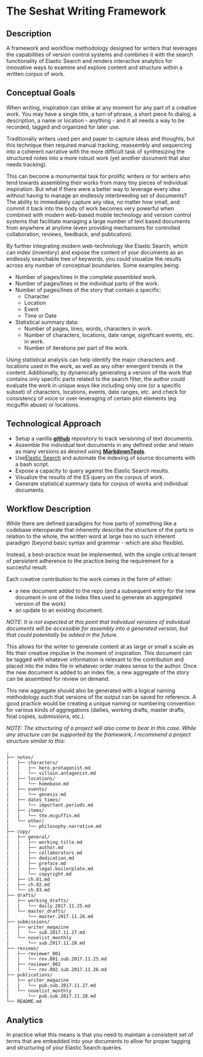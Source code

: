 # The Seshat Writing Framework

## Description

A framework and workflow methodology designed for writers that leverages the capabilities of version control systems and combines it with the search functionality of Elastic Search and renders interactive analytics for innovative ways to examine and explore content and structure within a written corpus of work.

## Conceptual Goals

When writing, inspiration can strike at any moment for any part of a creative work. You may have a single title, a turn of phrase, a short piece fo dialog, a description, a name or location - anything - and it all needs a way to be recorded, tagged and organized for later use.

Traditionally writers used pen and paper to capture ideas and thoughts, but this technique then required manual tracking, reassembly and sequencing into a coherent narrative with the more difficult task of synthesizing the structured notes into a more robust work (yet another document that also needs tracking).

This can become a monumental task for prolific writers or for writers who tend towards assembling their works from many tiny pieces of individual inspiration. But what if there were a better way to leverage every idea without having to manage an endlessly interbreeding set of documents? The ability to immediately capture any idea, no matter how small, and commit it back into the body of work becomes very powerful when combined with modern web-based mobile technology and version control systems that facilitate managing a large number of text based documents from anywhere at anytime (even providing mechanisms for controlled collaboration, reviews, feedback, and publication).

By further integrating modern web-technology like Elastic Search, which can index (inventory) and expose the content of your documents as an endlessly searchable tree of keywords, you could visualize the results across any number of conceptual boundaries. Some examples being:

  - Number of pages/lines in the complete assembled work.
  - Number of pages/lines in the individual parts of the work.
  - Number of pages/lines of the story that contain a specific:
    - Character
    - Location
    - Event
    - Time or Date
  - Statistical summary data:
    - Number of pages, lines, words, characters in work.
    - Number of characters, locations, date range, significant events, etc. in work.
    - Number of iterations per part of the work.

Using statistical analysis can help identify the major characters and locations used in the work, as well as any other emergent trends in the content. Additionally, by dynamically generating a version of the work that contains only specific parts related to the search filter, the author could evaluate the work in unique ways like including only one (or a specific subset) of characters, locations, events, date ranges, etc. and check for consistency of voice or over-leveraging of certain plot elements (eg. mcguffin abuse) or locations.

## Technological Approach

- Setup a vanilla __[github](https://github.com/)__ repository to track versioning of text documents.
- Assemble the individual text documents in any defined order and retain as many versions as desired using __[MarkdownTools](https://github.com/taoteg/MarkdownTools)__.
- Use[Elastic Search](https://www.elastic.co/products/elasticsearch) and automate the indexing of source documents with a bash script.
- Expose a capacity to query against the Elastic Search results.
- Visualize the results of the ES query on the corpus of work.
- Generate statistical summary data for corpus of works and individual documents.

## Workflow Description

While there are defined paradigms for how parts of something like a codebase interoperate that inherently describe the structure of the parts in relation to the whole, the written word at large has no such inherent paradigm (beyond basic syntax and grammar - which are also flexible).

Instead, a best-practice must be implemented, with the single critical tenant of persistent adherence to the practice being the requirement for a succesful result.

Each creative contribution to the work comes in the form of either:

  - a new document added to the repo (and a subsequent entry for the new document in one of the index files used to generate an aggregated version of the work)
  - an update to an existing document.

*NOTE: It is not expected at this point that individual versions of individual documents will be accessible for assembly into a generated version, but that could potentially be added in the future.*

This allows for the writer to generate content at as large or small a scale as fits their creative impulse in the moment of inspiration. This document can be tagged with whatever information is relevant to the contribution and placed into the index file in whatever order makes sense to the author. Once the new document is added to an index file, a new aggregate of the story can be assembled for review on demand.

This new aggregate should also be generated with a logical naming methodology such that versions of the output can be saved for reference. A good practice would be creating a unique naming or numbering convention for various kinds of aggregations (dailies, working drafts, master drafts, final copies, submissions, etc.).

*NOTE: The structuring of a project will also come to bear in this case. While any structure can be supported by the framework, I recommend a project structure similar to this:*

```
.
├── notes/
|   ├── characters/
|   |   ├── hero.protagonist.md
|   |   └── villain.antagonist.md
|   ├── locations/
|   |   └── homebase.md
|   ├── events/
|   |   └── genesis.md
|   ├── dates_times/
|   |   └── important.periods.md
|   ├── items/
|   |   └── the.mcguffin.md
|   └── other/
|       └── philosophy.narrative.md
├── copy/
|   ├── general/
|   |   ├── working.title.md
|   |   ├── author.md
|   |   ├── collaborators.md
|   |   ├── dedication.md
|   |   ├── preface.md
|   |   ├── legal.boilerplate.md
|   |   └── copyright.md
|   ├── ch.01.md
|   ├── ch.02.md
|   └── ch.03.md
├── drafts/
|   ├── working_drafts/
|   |   └── daily.2017.11.25.md
|   └── master_drafts/
|       └── master.2017.11.26.md
├── submissions/
|   ├── writer_magazine
|   |   └── sub.2017.11.27.md
|   └── novelist_monthly
|       └── sub.2017.11.28.md
├── reviews/
|   ├── reviewer_001
|   |   └── rev.001.sub.2017.11.25.md
|   ├── reviewer_002
|   |   └── rev.002.sub.2017.11.26.md
├── publications/
|   ├── writer_magazine
|   |   └── pub.sub.2017.11.27.md
|   └── novelist_monthly
|       └── pub.sub.2017.11.28.md
└── README.md
```

## Analytics

In practice what this means is that you need to maintain a consistent set of terms that are embedded into your documents to allow for proper tagging and structuring of your Elastic Search queries.
